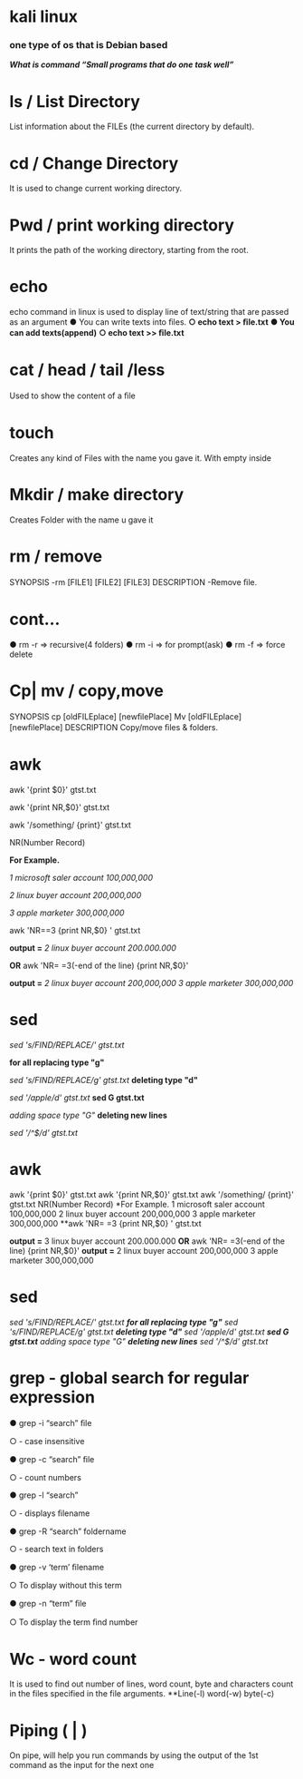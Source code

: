 # kali linux 
### one type of os that is Debian based 
_**What is command “Small programs that do one task well”**_
# ls / List Directory
List information about the FILEs (the current directory by default).
# cd / Change Directory
It is used to change current working directory.
# Pwd / print working directory
It prints the path of the working directory, starting from the root.
# echo
echo command in linux is used to display line of text/string that are passed as an argument
● You can write texts into ﬁles. **○ echo text > ﬁle.txt** **● You can add texts(append)** **○ echo text >> ﬁle.txt**

# cat / head / tail /less
Used to show the content of a ﬁle

# touch
Creates any kind of Files with the name you gave it. With empty inside
# Mkdir / make directory
Creates Folder with the name u gave it
# rm / remove
SYNOPSIS -rm [FILE1] [FILE2] [FILE3] DESCRIPTION -Remove ﬁle.
# cont…

● rm -r => recursive(4 folders) ● rm -i => for prompt(ask) ● rm -f => force delete
# Cp| mv / copy,move
SYNOPSIS cp [oldFILEplace] [newﬁlePlace] Mv [oldFILEplace] [newﬁlePlace] DESCRIPTION Copy/move ﬁles & folders.
# awk
awk '{print $0}' gtst.txt

awk '{print NR,$0}' gtst.txt

awk '/something/ {print}' gtst.txt

NR(Number Record)

**For Example.**

_1 microsoft saler account 100,000,000_

_2 linux buyer account 200,000,000_

_3 apple marketer 300,000,000_

awk 'NR==3 {print NR,$0} ' gtst.txt

**output =** _2 linux buyer account 200.000.000_

**OR** awk 'NR= =3(-end of the line) {print NR,$0}'

**output =** _2 linux buyer account 200,000,000_ _3 apple marketer 300,000,000_
# sed
_sed 's/FIND/REPLACE/' gtst.txt_

**for all replacing type "g"**

_sed 's/FIND/REPLACE/g' gtst.txt_ **deleting type "d"**

_sed '/apple/d' gtst.txt_ **sed G gtst.txt**

_adding space type "G"_ **deleting new lines**

_sed '/^$/d' gtst.txt_
# awk
awk '{print $0}' gtst.txt awk '{print NR,$0}' gtst.txt awk '/something/ {print}' gtst.txt NR(Number Record) *For Example. 1 microsoft saler account 100,000,000 2 linux buyer account 200,000,000 3 apple marketer 300,000,000 **awk 'NR= =3 {print NR,$0} ' gtst.txt

**output =** 3 linux buyer account 200.000.000 **OR** awk 'NR= =3(-end of the line) {print NR,$0}' **output =** 2 linux buyer account 200,000,000 3 apple marketer 300,000,000

# sed
_sed 's/FIND/REPLACE/' gtst.txt **for all replacing type "g"** sed 's/FIND/REPLACE/g' gtst.txt **deleting type "d"** sed '/apple/d' gtst.txt **sed G gtst.txt** adding space type "G" **deleting new lines** sed '/^$/d' gtst.txt_
# grep - global search for regular expression

● grep -i “search” ﬁle

○ - case insensitive

● grep -c “search” ﬁle

○ - count numbers

● grep -l “search”

○ - displays ﬁlename

● grep -R “search” foldername

○ - search text in folders

● grep -v ‘term’ ﬁlename

○ To display without this term

● grep -n “term” ﬁle

○ To display the term ﬁnd number

# Wc - word count

It is used to find out number of lines, word count, byte and characters count in the files specified in the file arguments. **Line(-l) word(-w) byte(-c)
# Piping ( | )
On pipe, will help you run commands by using the output of the 1st command as the input for the next one
